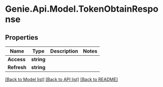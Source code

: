 # Genie.Api.Model.TokenObtainResponse

## Properties

Name | Type | Description | Notes
------------ | ------------- | ------------- | -------------
**Access** | **string** |  | 
**Refresh** | **string** |  | 

[[Back to Model list]](../README.md#documentation-for-models) [[Back to API list]](../README.md#documentation-for-api-endpoints) [[Back to README]](../README.md)

